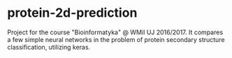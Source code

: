 # protein-2d-prediction
Project for the course "Bioinformatyka" @ WMiI UJ 2016/2017. It compares a few simple neural networks in the problem of protein secondary structure classification, utilizing keras.
